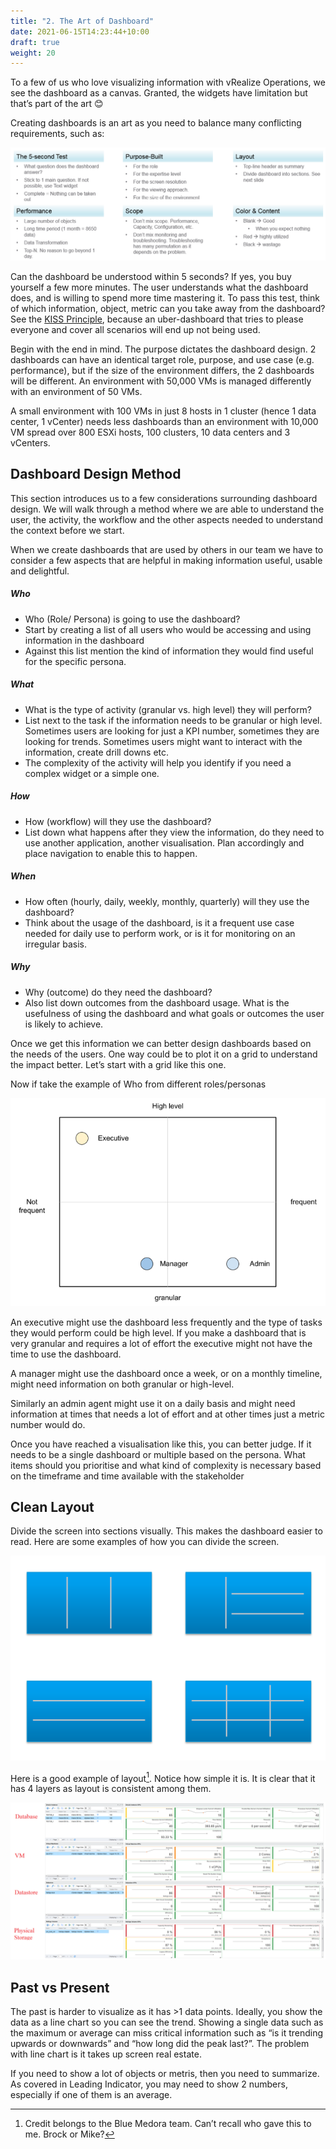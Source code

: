 ```yaml
---
title: "2. The Art of Dashboard"
date: 2021-06-15T14:23:44+10:00
draft: true
weight: 20
---
```


To a few of us who love visualizing information with vRealize Operations, we see the dashboard as a canvas. Granted, the widgets have limitation but that’s part of the art 😊

Creating dashboards is an art as you need to balance many conflicting requirements, such as:

![](3.1.2-fig-1.png)

Can the dashboard be understood within 5 seconds? If yes, you buy yourself a few more minutes. The user understands what the dashboard does, and is willing to spend more time mastering it. To pass this test, think of which information, object, metric can you take away from the dashboard? See the [KISS Principle](https://en.wikipedia.org/wiki/KISS_principle), because an uber-dashboard that tries to please everyone and cover all scenarios will end up not being used.

Begin with the end in mind. The purpose dictates the dashboard design. 2 dashboards can have an identical target role, purpose, and use case (e.g. performance), but if the size of the environment differs, the 2 dashboards will be different. An environment with 50,000 VMs is managed differently with an environment of 50 VMs.

A small environment with 100 VMs in just 8 hosts in 1 cluster (hence 1 data center, 1 vCenter) needs less dashboards than an environment with 10,000 VM spread over 800 ESXi hosts, 100 clusters, 10 data centers and 3 vCenters.

## Dashboard Design Method

This section introduces us to a few considerations surrounding dashboard design. We will walk through a method where we are able to understand the user, the activity, the workflow and the other aspects needed to understand the context before we start. 

When we create dashboards that are used by others in our team we have to consider a few aspects that are helpful in making information useful, usable and delightful.

##### Who

- Who (Role/ Persona) is going to use the dashboard?
- Start by creating a list of all users who would be accessing and using information in the dashboard 
- Against this list mention the kind of information they would find useful for the specific persona.

##### What

- What is the type of activity (granular vs. high level) they will perform?
- List next to the task if the information needs to be granular or high level. Sometimes users are looking for just a KPI number, sometimes they are looking for trends. Sometimes users might want to interact with the information, create drill downs etc. 
- The complexity of the activity will help you identify if you need a complex widget or a simple one. 

##### How
- How (workflow) will they use the dashboard?
- List down what happens after they view the information, do they need to use another application, another visualisation. Plan accordingly and place navigation to enable this to happen. 

##### When
- How often (hourly, daily, weekly, monthly, quarterly) will they use the dashboard?
- Think about the usage of the dashboard, is it a frequent use case needed for daily use to perform work, or is it for monitoring on an irregular basis. 

##### Why
- Why (outcome) do they need the dashboard? 
- Also list down outcomes from the dashboard usage. What is the usefulness of using the dashboard and what goals or outcomes the user is likely to achieve. 

Once we get this information we can better design dashboards based on the needs of the users. One way could be to plot it on a grid to understand the impact better. Let’s start with a grid like this one.

Now if take the example of Who from different roles/personas 

![](3.1.2-fig-2.png)

An executive might use the dashboard less frequently and the type of tasks they would perform could be high level. If you make a dashboard that is very granular and requires a lot of effort the executive might not have the time to use the dashboard. 

A manager might use the dashboard once a week, or on a monthly timeline, might need information on both granular or high-level.

Similarly an admin agent might use it on a daily basis and might need information at times that needs a lot of effort and at other times just a metric number would do.

Once you have reached a visualisation like this, you can better judge. If it needs to be a single dashboard or multiple based on the persona. What items should you prioritise and what kind of complexity is necessary based on the timeframe and time available with the stakeholder

## Clean Layout

Divide the screen into sections visually. This makes the dashboard easier to read. Here are some examples of how you can divide the screen.

![](3.1.2-fig-3.png)

Here is a good example of layout[^1]. Notice how simple it is. It is clear that it has 4 layers as layout is consistent among them.

![](3.1.2-fig-4.png)

## Past vs Present

The past is harder to visualize as it has >1 data points. Ideally, you show the data as a line chart so you can see the trend. Showing a single data such as the maximum or average can miss critical information such as “is it trending upwards or downwards” and “how long did the peak last?”. The problem with line chart is it takes up screen real estate.

If you need to show a lot of objects or metris, then you need to summarize. As covered in Leading Indicator, you may need to show 2 numbers, especially if one of them is an average. 

[^1]: Credit belongs to the Blue Medora team. Can’t recall who gave this to me. Brock or Mike?